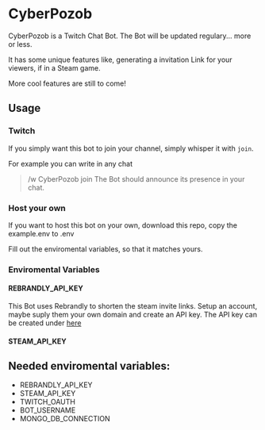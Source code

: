 # CyberPozob
CyberPozob is a Twitch Chat Bot. The Bot will be updated regulary... more or less.

It has some unique features like, generating a invitation Link for your viewers, if in a Steam game.

More cool features are still to come!

## Usage
### Twitch
If you simply want this bot to join your channel, simply whisper it with `join`.

For example you can write in any chat 
>/w CyberPozob join
The Bot should announce its presence in your chat.

### Host your own
If you want to host this bot on your own, download this repo, copy the example.env to .env

Fill out the enviromental variables, so that it matches yours.

### Enviromental Variables
#### REBRANDLY_API_KEY
This Bot uses Rebrandly to shorten the steam invite links.
Setup an account, maybe suply them your own domain and create an API key.
The API key can be created under [here](https://app.rebrandly.com/account/api-keys)

#### STEAM_API_KEY


## Needed enviromental variables:

-   REBRANDLY_API_KEY
-   STEAM_API_KEY
-   TWITCH_OAUTH
-   BOT_USERNAME
-   MONGO_DB_CONNECTION
